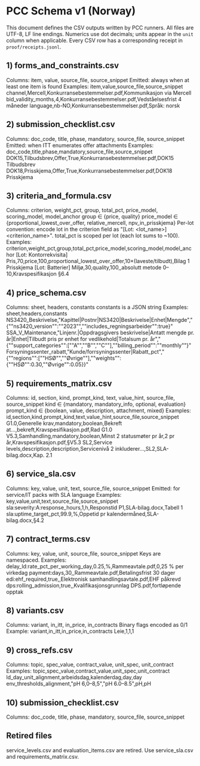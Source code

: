 # PCC Schema v1 (Norway)

This document defines the CSV outputs written by PCC runners. All files are UTF-8, LF line endings. Numerics use dot decimals; units appear in the `unit` column when applicable. Every CSV row has a corresponding receipt in `proof/receipts.jsonl`.

## 1) forms_and_constraints.csv
Columns: item, value, source_file, source_snippet
Emitted: always when at least one item is found
Examples:
item,value,source_file,source_snippet
channel,Mercell,Konkurransebestemmelser.pdf,Kommunikasjon via Mercell
bid_validity_months,4,Konkurransebestemmelser.pdf,Vedståelsesfrist 4 måneder
language,nb-NO,Konkurransebestemmelser.pdf,Språk: norsk

## 2) submission_checklist.csv
Columns: doc_code, title, phase, mandatory, source_file, source_snippet
Emitted: when ITT enumerates offer attachments
Examples:
doc_code,title,phase,mandatory,source_file,source_snippet
DOK15,Tilbudsbrev,Offer,True,Konkurransebestemmelser.pdf,DOK15 Tilbudsbrev
DOK18,Prisskjema,Offer,True,Konkurransebestemmelser.pdf,DOK18 Prisskjema

## 3) criteria_and_formula.csv
Columns: criterion, weight_pct, group, total_pct, price_model, scoring_model, model_anchor
group ∈ {price, quality}
price_model ∈ {proportional_lowest_over_offer, relative_mercell, npv_in_prisskjema}
Per-lot convention: encode lot in the criterion field as "[Lot: <lot_name>] <criterion_name>". total_pct is scoped per lot (each lot sums to ~100).
Examples:
criterion,weight_pct,group,total_pct,price_model,scoring_model,model_anchor
[Lot: Kontorrekvisita] Pris,70,price,100,proportional_lowest_over_offer,10×(laveste/tilbudt),Bilag 1 Prisskjema
[Lot: Batterier] Miljø,30,quality,100,,absolutt metode 0–10,Kravspesifikasjon §6.4

## 4) price_schema.csv
Columns: sheet, headers, constants
constants is a JSON string
Examples:
sheet,headers,constants
NS3420_Beskrivelse,"Kapittel|Postnr|NS3420|Beskrivelse|Enhet|Mengde","{""ns3420_version"":""2023"",""includes_regningsarbeider"":true}"
SSA_V_Maintenance,"Linjenr.|Oppdragsgivers beskrivelse|Antatt mengde pr. år|Enhet|Tilbudt pris pr enhet for vedlikehold|Totalsum pr. år","{""support_categories"":[""A"",""B"",""C""],""billing_period"":""monthly""}"
Forsyningssenter_rabatt,"Kunde/forrsyningssenter|Rabatt_pct","{""regions"":[""HSØ"",""Øvrige""],""weights"":{""HSØ"":0.30,""Øvrige"":0.05}}"

## 5) requirements_matrix.csv
Columns: id, section, kind, prompt_kind, text, value_hint, source_file, source_snippet
kind ∈ {mandatory, mandatory_info, optional, evaluation}
prompt_kind ∈ {boolean, value, description, attachment, mixed}
Examples:
id,section,kind,prompt_kind,text,value_hint,source_file,source_snippet
G1.0,Generelle krav,mandatory,boolean,Bekreft at...,bekreft,Kravspesifikasjon.pdf,Rad G1.0
V5.3,Samhandling,mandatory,boolean,Minst 2 statusmøter pr år,2 pr år,Kravspesifikasjon.pdf,§V5.3
SL2,Service levels,description,description,Servicenivå 2 inkluderer...,SL2,SLA-bilag.docx,Kap. 2.1

## 6) service_sla.csv
Columns: key, value, unit, text, source_file, source_snippet
Emitted: for service/IT packs with SLA language
Examples:
key,value,unit,text,source_file,source_snippet
sla:severity:A:response_hours,1,h,Responstid P1,SLA-bilag.docx,Tabell 1
sla:uptime_target_pct,99.9,%,Oppetid pr kalendermåned,SLA-bilag.docx,§4.2

## 7) contract_terms.csv
Columns: key, value, unit, source_file, source_snippet
Keys are namespaced. Examples:
delay_ld:rate_pct_per_working_day,0.25,%,Rammeavtale.pdf,0,25 % per virkedag
payment:days,30,,Rammeavtale.pdf,Betalingsfrist 30 dager
edi:ehf_required,true,,Elektronisk samhandlingsavtale.pdf,EHF påkrevd
dps:rolling_admission,true,,Kvalifikasjonsgrunnlag DPS.pdf,fortløpende opptak

## 8) variants.csv
Columns: variant, in_itt, in_price, in_contracts
Binary flags encoded as 0/1
Example:
variant,in_itt,in_price,in_contracts
Leie,1,1,1

## 9) cross_refs.csv
Columns: topic, spec_value, contract_value, unit_spec, unit_contract
Examples:
topic,spec_value,contract_value,unit_spec,unit_contract
ld_day_unit_alignment,arbeidsdag,kalenderdag,day,day
env_thresholds_alignment,"pH 6,0–8,5","pH 6.0–8.5",pH,pH

## 10) submission_checklist.csv
Columns: doc_code, title, phase, mandatory, source_file, source_snippet

## Retired files
service_levels.csv and evaluation_items.csv are retired. Use service_sla.csv and requirements_matrix.csv.

